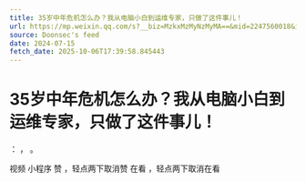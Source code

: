 ```yaml
---
title: 35岁中年危机怎么办？我从电脑小白到运维专家，只做了这件事儿！
url: https://mp.weixin.qq.com/s?__biz=MzkxMzMyNzMyMA==&mid=2247560018&idx=2&sn=32fe19cebc3a896619177966783db9ec
source: Doonsec's feed
date: 2024-07-15
fetch_date: 2025-10-06T17:39:58.845443
---
```


# 35岁中年危机怎么办？我从电脑小白到运维专家，只做了这件事儿！

：
，
。

视频
小程序
赞
，轻点两下取消赞
在看
，轻点两下取消在看
